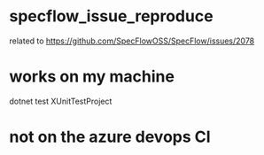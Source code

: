 # specflow_issue_reproduce
related to https://github.com/SpecFlowOSS/SpecFlow/issues/2078



# works on my machine
dotnet test XUnitTestProject


# not on the azure devops CI
